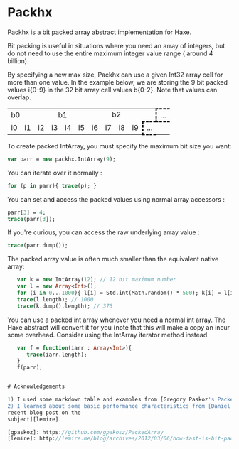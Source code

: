 # Packhx

Packhx is a bit packed array abstract implementation for Haxe.


Bit packing is useful in situations where you need an array of integers, but do 
not need to use the entire maximum integer value range ( around 4 billion).

By specifying a new max size, Packhx can use a given Int32 array cell for more
than one value. In the example below, we are storing the 9 bit packed values i{0-9} in
the 32 bit array cell values b{0-2}.  Note that values can overlap.

<table class="monospace">
  <tr>
    <td colspan="32">b0</td>
    <td colspan="32">b1</td>
    <td colspan="32">b2</td>
    <td style="border-style: dashed; border-right: none;">...</td>
  </tr>
  <tr>
    <td colspan="9">i0</td>
    <td colspan="9">i1</td>
    <td colspan="9">i2</td>
    <td colspan="9">i3</td>
    <td colspan="9">i4</td>
    <td colspan="9">i5</td>
    <td colspan="9">i6</td>
    <td colspan="9">i7</td>
    <td colspan="9">i8</td>
    <td colspan="9">i9</td>
    <td style="border-style: dashed; border-right: none;">...</td>
  </tr>
</table>

To create packed IntArray, you must specify the maximum bit size you want:

```haxe
var parr = new packhx.IntArray(9);
```

You can iterate over it normally : 

```haxe
for (p in parr){ trace(p); }
```

You can set and access the packed values using normal array accessors :

```haxe
parr[3] = 4;
trace(parr[3]);
```

If you're curious, you can access the raw underlying array value : 
```haxe
trace(parr.dump());
```

The packed array value is often much smaller than the equivalent native array:
```haxe
   var k = new IntArray(12); // 12 bit maximum number
   var l = new Array<Int>();
   for (i in 0...1000){ l[i] = Std.int(Math.random() * 500); k[i] = l[i]; }
   trace(l.length); // 1000
   trace(k.dump().length); // 376
```

You can use a packed int array whenever you need a normal int array.  The Haxe
abstract will convert it for you (note that this will make a copy an incur some
overhead.  Consider using the IntArray iterator method instead.

```haxe
   var f = function(iarr : Array<Int>){
      trace(iarr.length);
   }
   f(parr);


# Acknowledgements

1) I used some markdown table and examples from [Gregory Paskoz's PackedArray library][gpaskoz].
2) I learned about some basic performance characteristics from [Daniel Lemire's
recent blog post on the
subject][lemire].

[gpaskoz]: https://github.com/gpakosz/PackedArray
[lemire]: http://lemire.me/blog/archives/2012/03/06/how-fast-is-bit-packing/
